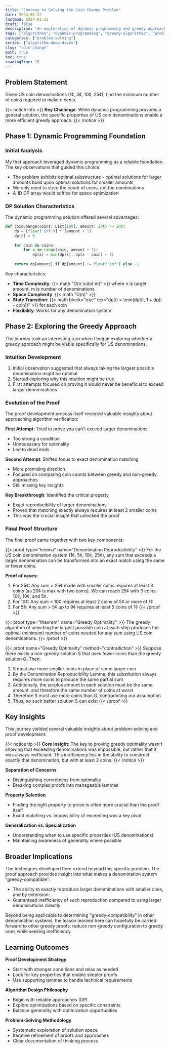 ```yaml
---
title: "Journey to Solving the Coin Change Problem"
date: 2024-01-22
lastmod: 2024-01-22
draft: false
description: "An exploration of dynamic programming and greedy approaches to the classic coin change problem, with insights into proof development and algorithm optimization."
tags: ["algorithms", "dynamic-programming", "greedy-algorithms", "problem-solving"]
categories: ["problem-solving"]
series: ["algorithm-deep-dives"]
slug: "coin-change"
math: true
toc: true
readingTime: 15
---
```



## Problem Statement

Given US coin denominations (1¢, 5¢, 10¢, 25¢), find the minimum number of coins required to make n cents.

{{< notice info >}}
**Key Challenge**: While dynamic programming provides a general solution, the specific properties of US coin denominations enable a more efficient greedy approach.
{{< /notice >}}

## Phase 1: Dynamic Programming Foundation

### Initial Analysis
My first approach leveraged dynamic programming as a reliable foundation. The key observations that guided this choice:

- The problem exhibits optimal substructure - optimal solutions for larger amounts build upon optimal solutions for smaller amounts
- We only need to store the count of coins, not the combinations
- A 1D DP array would suffice for space optimization

### DP Solution Characteristics
The dynamic programming solution offered several advantages:

```python
def coinChange(coins: List[int], amount: int) -> int:
    dp = [float('inf')] * (amount + 1)
    dp[0] = 0
    
    for coin in coins:
        for x in range(coin, amount + 1):
            dp[x] = min(dp[x], dp[x - coin] + 1)
    
    return dp[amount] if dp[amount] != float('inf') else -1
```

Key characteristics:
- **Time Complexity**: {{< math "O(n \cdot m)" >}} where n is target amount, m is number of denominations
- **Space Complexity**: {{< math "O(n)" >}}
- **State Transition**: {{< math block="true" tex="dp[i] = \min(dp[i], 1 + dp[i - coin])" >}} for each coin
- **Flexibility**: Works for any denomination system

## Phase 2: Exploring the Greedy Approach

The journey took an interesting turn when I began exploring whether a greedy approach might be viable specifically for US denominations.

### Intuition Development
1. Initial observation suggested that always taking the largest possible denomination might be optimal
2. Started exploring why this intuition might be true
3. First attempts focused on proving it would never be beneficial to exceed larger denominations

### Evolution of the Proof
The proof development process itself revealed valuable insights about approaching algorithm verification:

**First Attempt**: Tried to prove you can't exceed larger denominations
  - Too strong a condition
  - Unnecessary for optimality
  - Led to dead ends

**Second Attempt**: Shifted focus to exact denomination matching
  - More promising direction
  - Focused on comparing coin counts between greedy and non-greedy approaches
  - Still missing key insights

**Key Breakthrough**: Identified the critical property
   - Exact reproducibility of larger denominations
   - Proved that matching exactly always requires at least 2 smaller coins
   - This was the crucial insight that unlocked the proof

### Final Proof Structure

The final proof came together with two key components:

{{< proof type="lemma" name="Denomination Reproducibility" >}}
For the US coin denomination system (1¢, 5¢, 10¢, 25¢), any sum that exceeds a larger denomination can be transformed into an exact match using the same or fewer coins.

**Proof of cases:**
1. For 25¢: Any sum > 25¢ made with smaller coins requires at least 3 coins (as 20¢ is max with two coins). We can reach 25¢ with 3 coins: 10¢, 10¢, and 5¢.
2. For 10¢: Any sum > 10¢ requires at least 2 coins of 5¢ or more of 1¢
3. For 5¢: Any sum > 5¢ up to 9¢ requires at least 5 coins of 1¢
{{< /proof >}}

{{< proof type="theorem" name="Greedy Optimality" >}}
The greedy algorithm of selecting the largest possible coin at each step produces the optimal (minimum) number of coins needed for any sum using US coin denominations.
{{< /proof >}}

{{< proof name="Greedy Optimality" method="contradiction" >}}
Suppose there exists a non-greedy solution S that uses fewer coins than the greedy solution G. Then:

1. S must use more smaller coins in place of some larger coin
2. By the Denomination Reproducibility Lemma, this substitution always requires more coins to produce the same partial sum
3. Additionally, the surplus amount in each solution must be the same amount, and therefore the same number of coins at worst
4. Therefore S must use more coins than G, contradicting our assumption
4. Thus, no such better solution S can exist
{{< /proof >}}

## Key Insights

This journey yielded several valuable insights about problem-solving and proof development:

{{< notice tip >}}
**Core Insight**: The key to proving greedy optimality wasn't showing that exceeding denominations was impossible, but rather that it was always inefficient. This inefficiency lies in the ability to construct exactly that denomination, but with at least 2 coins.
{{< /notice >}}

**Separation of Concerns**
  - Distinguishing correctness from optimality
  - Breaking complex proofs into manageable lemmas

**Property Selection**
   - Finding the right property to prove is often more crucial than the proof itself
   - Exact matching vs. impossibility of exceeding was a key pivot

**Generalization vs. Specialization**
   - Understanding when to use specific properties (US denominations)
   - Maintaining awareness of generality where possible

## Broader Implications

The techniques developed here extend beyond this specific problem. The proof approach provides insight into what makes a denomination system "greedy-compatible":

- The ability to exactly reproduce larger denominations with smaller ones, and by extension:
- Guaranteed inefficiency of such reproduction compared to using larger denominations directly

Beyond being applicable to determining "greedy-compatibility" in other denomination systems, the lesson learned here can hopefully be carried forward to other greedy proofs: reduce non-greedy configuration to greedy ones while seeking inefficiency.

## Learning Outcomes

**Proof Development Strategy**
   - Start with stronger conditions and relax as needed
   - Look for key properties that enable simpler proofs
   - Use supporting lemmas to handle technical requirements

**Algorithm Design Philosophy**
   - Begin with reliable approaches (DP)
   - Explore optimizations based on specific constraints
   - Balance generality with optimization opportunities

**Problem-Solving Methodology**
   - Systematic exploration of solution space
   - Iterative refinement of proofs and approaches
   - Clear documentation of thinking process